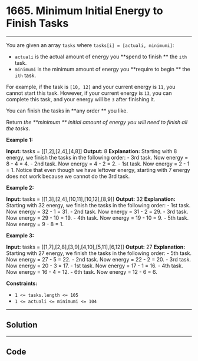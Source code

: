 # 1665. Minimum Initial Energy to Finish Tasks

---

You are given an array `tasks` where `tasks[i] = [actuali, minimumi]`:

  * `actuali` is the actual amount of energy you **spend to finish ** the `ith` task.
  * `minimumi` is the minimum amount of energy you **require to begin ** the `ith` task.



For example, if the task is `[10, 12]` and your current energy is `11`, you cannot start this task. However, if your current energy is `13`, you can complete this task, and your energy will be `3` after finishing it.

You can finish the tasks in **any order ** you like.

Return _the **minimum ** initial amount of energy you will need_ _to finish all the tasks_.

 

**Example 1:**


**Input:** tasks = [[1,2],[2,4],[4,8]]
**Output:** 8
**Explanation:**
Starting with 8 energy, we finish the tasks in the following order:
    - 3rd task. Now energy = 8 - 4 = 4.
    - 2nd task. Now energy = 4 - 2 = 2.
    - 1st task. Now energy = 2 - 1 = 1.
Notice that even though we have leftover energy, starting with 7 energy does not work because we cannot do the 3rd task.

**Example 2:**


**Input:** tasks = [[1,3],[2,4],[10,11],[10,12],[8,9]]
**Output:** 32
**Explanation:**
Starting with 32 energy, we finish the tasks in the following order:
    - 1st task. Now energy = 32 - 1 = 31.
    - 2nd task. Now energy = 31 - 2 = 29.
    - 3rd task. Now energy = 29 - 10 = 19.
    - 4th task. Now energy = 19 - 10 = 9.
    - 5th task. Now energy = 9 - 8 = 1.

**Example 3:**


**Input:** tasks = [[1,7],[2,8],[3,9],[4,10],[5,11],[6,12]]
**Output:** 27
**Explanation:**
Starting with 27 energy, we finish the tasks in the following order:
    - 5th task. Now energy = 27 - 5 = 22.
    - 2nd task. Now energy = 22 - 2 = 20.
    - 3rd task. Now energy = 20 - 3 = 17.
    - 1st task. Now energy = 17 - 1 = 16.
    - 4th task. Now energy = 16 - 4 = 12.
    - 6th task. Now energy = 12 - 6 = 6.


 

**Constraints:**

  * `1 <= tasks.length <= 105`
  * `1 <= actual​i <= minimumi <= 104`

---

## Solution



---

## Code
```python


```